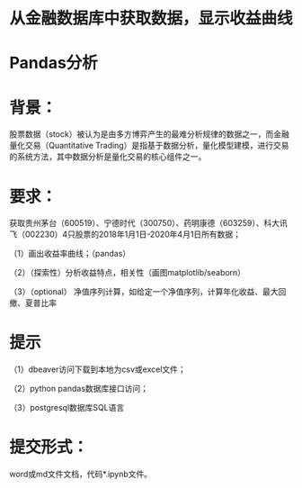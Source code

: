 # 从金融数据库中获取数据，显示收益曲线

# Pandas分析

# 背景：

股票数据（stock）被认为是由多方博弈产生的最难分析规律的数据之一，而金融量化交易（Quantitative Trading）是指基于数据分析，量化模型建模，进行交易的系统方法，其中数据分析是量化交易的核心组件之一。

# 要求：

获取贵州茅台（600519）、宁德时代（300750）、药明康德（603259）、科大讯飞（002230）4只股票的2018年1月1日-2020年4月1日所有数据；

（1）画出收益率曲线；（pandas）

（2）（探索性）分析收益特点，相关性（画图matplotlib/seaborn）

（3）（optional） 净值序列计算，如给定一个净值序列，计算年化收益、最大回撤、夏普比率

# 提示
（1）dbeaver访问下载到本地为csv或excel文件；

（2）python pandas数据库接口访问；

（3）postgresql数据库SQL语言


# 提交形式：

word或md文件文档，代码*.ipynb文件。
